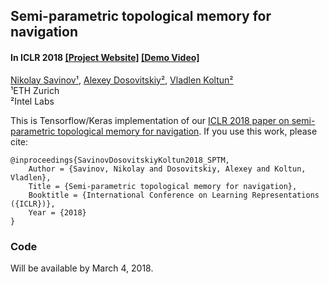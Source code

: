 ## Semi-parametric topological memory for navigation ##
#### In ICLR 2018 [[Project Website]](https://sites.google.com/view/sptm/) [[Demo Video]](TBD)

[Nikolay Savinov¹](http://people.inf.ethz.ch/nsavinov/), [Alexey Dosovitskiy²](https://dosovits.github.io/), [Vladlen Koltun²](http://vladlen.info/)<br/>
¹ETH Zurich<br/>
²Intel Labs<br/>

This is Tensorflow/Keras implementation of our [ICLR 2018 paper on semi-parametric topological memory for navigation](https://openreview.net/forum?id=SygwwGbRW).
If you use this work, please cite:

    @inproceedings{SavinovDosovitskiyKoltun2018_SPTM,
        Author = {Savinov, Nikolay and Dosovitskiy, Alexey and Koltun, Vladlen},
        Title = {Semi-parametric topological memory for navigation},
        Booktitle = {International Conference on Learning Representations ({ICLR})},
        Year = {2018}
    }
### Code
Will be available by March 4, 2018.
